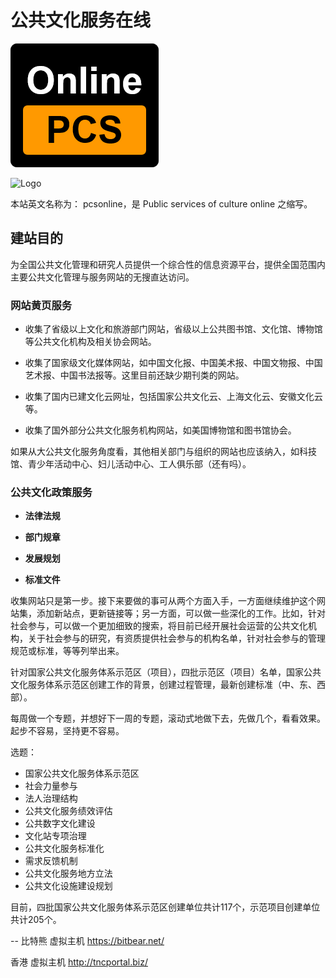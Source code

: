 
# 公共文化服务在线

![Logo](logo1.png) 

![Logo](logo.png) 


本站英文名称为： pcsonline，是 Public services of culture online 之缩写。

## 建站目的

为全国公共文化管理和研究人员提供一个综合性的信息资源平台，提供全国范围内主要公共文化管理与服务网站的无搜直达访问。

### 网站黄页服务

- 收集了省级以上文化和旅游部门网站，省级以上公共图书馆、文化馆、博物馆等公共文化机构及相关协会网站。

- 收集了国家级文化媒体网站，如中国文化报、中国美术报、中国文物报、中国艺术报、中国书法报等。这里目前还缺少期刊类的网站。

- 收集了国内已建文化云网址，包括国家公共文化云、上海文化云、安徽文化云等。

- 收集了国外部分公共文化服务机构网站，如美国博物馆和图书馆协会。

如果从大公共文化服务角度看，其他相关部门与组织的网站也应该纳入，如科技馆、青少年活动中心、妇儿活动中心、工人俱乐部（还有吗）。

### 公共文化政策服务

- **法律法规**

- **部门规章**

- **发展规划**

- **标准文件**

收集网站只是第一步。接下来要做的事可从两个方面入手，一方面继续维护这个网站集，添加新站点，更新链接等；另一方面，可以做一些深化的工作。比如，针对社会参与，可以做一个更加细致的搜索，将目前已经开展社会运营的公共文化机构，关于社会参与的研究，有资质提供社会参与的机构名单，针对社会参与的管理规范或标准，等等列举出来。

针对国家公共文化服务体系示范区（项目），四批示范区（项目）名单，国家公共文化服务体系示范区创建工作的背景，创建过程管理，最新创建标准（中、东、西部）。

每周做一个专题，并想好下一周的专题，滚动式地做下去，先做几个，看看效果。起步不容易，坚持更不容易。

选题：
+ 国家公共文化服务体系示范区
+ 社会力量参与
+ 法人治理结构
+ 公共文化服务绩效评估
+ 公共数字文化建设
+ 文化站专项治理
+ 公共文化服务标准化
+ 需求反馈机制
+ 公共文化服务地方立法
+ 公共文化设施建设规划

目前，四批国家公共文化服务体系示范区创建单位共计117个，示范项目创建单位共计205个。


--
比特熊 虚拟主机
https://bitbear.net/

香港 虚拟主机 
http://tncportal.biz/









